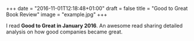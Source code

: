 +++
date = "2016-11-01T12:18:48+01:00"
draft = false
title = "Good to Great Book Review"
image = "example.jpg"
+++

I read **Good to Great in January 2016**. An awesome read sharing detailed analysis on how good companies became great.